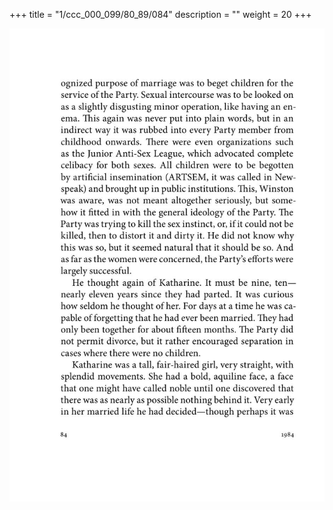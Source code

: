 +++
title = "1/ccc_000_099/80_89/084"
description = ""
weight = 20
+++

<img class="center-fit-jpg" src="/jpg_/out_jpg_1984__084.jpg" ></img>

